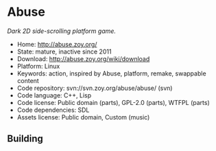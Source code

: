 # Abuse

_Dark 2D side-scrolling platform game._

- Home: http://abuse.zoy.org/
- State: mature, inactive since 2011
- Download: http://abuse.zoy.org/wiki/download
- Platform: Linux
- Keywords: action, inspired by Abuse, platform, remake, swappable content
- Code repository: svn://svn.zoy.org/abuse/abuse/ (svn)
- Code language: C++, Lisp
- Code license: Public domain (parts), GPL-2.0 (parts), WTFPL (parts)
- Code dependencies: SDL
- Assets license: Public domain, Custom (music)

## Building
